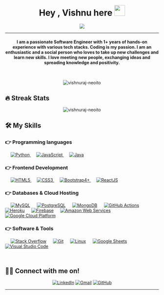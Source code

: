 
<h1 align="center">Hey , Vishnu here <img src="https://media.giphy.com/media/hvRJCLFzcasrR4ia7z/giphy.gif" width="35"></h1>
<p align="center">
  <a href="https://github.com/DenverCoder1/readme-typing-svg"><img src="https://readme-typing-svg.herokuapp.com?lines=Software+Engineer+by+Profession;Electronics+Engineer+by+Graduation;Python%20|%20Javascript%20|%20Space%20Enthusiast;Backend%20Engineer%20|%20Upgraded%20Techie&center=true&width=500&height=50"></a>
</p>
<hr/>
<h4 align="center">I am a passionate Software Engineer with 1+ years of hands-on experience with various tech stacks. Coding is my passion. I am an enthusiastic and a social person who loves to take up new challenges and learn new skills. I love meeting new people, exchanging ideas and spreading knowledge and positivity.</h4>
<br>
<p align="center"> <img src="https://komarev.com/ghpvc/?username=vishnuraj-neoito&label=Profile%20views&color=0e75b6&style=plastic" alt="vishnuraj-neoito" /> </p>

## 🔥 Streak Stats
<p align="center"><img src="https://github-readme-streak-stats.herokuapp.com/?user=vishnuraj-neoito&theme=algolia" alt="vishnuraj-neoito"  /></p>


## 🛠️ My Skills

### 👉 Programming languages

<p align="left"> 
  &emsp;
   <a href="https://www.python.org" target="_blank">
    <img alt="Python" src="https://img.shields.io/badge/Python%20-%2314354C.svg?logo=python&logoColor=white">
  </a>
  &emsp;
  <a href="https://developer.mozilla.org/en-US/docs/Web/JavaScript" target="_blank"> 
     <img alt="JavaScript" src="https://img.shields.io/badge/JavaScript%20-%23F7DF1E.svg?logo=javascript&logoColor=black">
   </a>
  &emsp;
  <a href="https://www.java.com" target="_blank"> 
    <img alt="Java" src="https://img.shields.io/badge/Java-%23007396.svg?logo=java&logoColor=white">
  </a>
</p>

### 👉 Frontend Development
<p align="left"> 
  &emsp; 
  <a href="https://www.w3.org/html/" target="_blank"> 
   <img alt="HTML5" src="https://img.shields.io/badge/HTML5%20-%23E34F26.svg?logo=html5&logoColor=white">
  </a>   
  &emsp;
  <a href="https://www.w3schools.com/css/" target="_blank">
    <img alt="CSS3" src="https://img.shields.io/badge/CSS3%20-%231572B6.svg?logo=css3&logoColor=white">
  </a> 
   &emsp;
  <a href="https://getbootstrap.com" target="_blank"> 
    <img alt="Bootstrap4+" src="https://img.shields.io/badge/Bootstrap4-%23563D7C.svg?style=flat&logo=bootstrap&logoColor=white"/>
  </a>
  &emsp;
  <a href="https://reactjs.org/docs/getting-started.html" target="_blank"> 
    <img alt="ReactJS" src="https://img.shields.io/badge/React%20JS-%2320F0F7.svg?style=flat&logo=react&logoColor=white"/>
  </a>
</p>

### 👉 Databases & Cloud Hosting
<p align="left">
  &emsp;
    <a href="https://www.mysql.com/"><img alt="MySQL" src="https://img.shields.io/badge/MySQL-%2300f.svg?style=flat&logo=mysql&logoColor=white"></a>
  &emsp;
    <a href="https://www.postgresql.org/docs/"><img alt="PostgreSQL" src ="https://img.shields.io/badge/PostgreSQL-%2307405e.svg?style=flat&logo=postgresql&logoColor=white"/></a>
  &emsp;
    <a href="https://docs.mongodb.com/"><img alt="MongoDB" src ="https://img.shields.io/badge/MongoDB-%23316192.svg?logo=mongodb&logoColor=white"></a>
  &emsp;
    <a href="https://www.github.com"><img alt="GitHub Actions" src="https://img.shields.io/badge/GitHub%20Actions-%23327FC7.svg?style=flat&logo=github&logoColor=white"></a>
  &emsp;
    <a href="https://www.heroku.com/"><img alt="Heroku" src="https://img.shields.io/badge/Heroku%20-%23430098.svg?logo=heroku&logoColor=white"></a>  
  &emsp;
    <a href="https://firebase.google.com/"><img alt="Firebase" src ="https://img.shields.io/badge/Firebase-%23FF9100.svg?logo=firebase&logoColor=white"></a>
   &emsp;
    <a href="https://docs.aws.amazon.com/"><img alt="Amazon Web Services" src ="https://img.shields.io/badge/Amazon%20Web%20Services-%23316192.svg?logo=amazon&logoColor=white"></a>
   &emsp;
    <a href="https://firebase.google.com/"><img alt="Google Cloud Platform" src ="https://img.shields.io/badge/Google%20Cloud%20Platform-%23316192.svg?logo=googlecloud&logoColor=white"></a>
 </p>

 ### 👉 Software & Tools
 
<p>
  &emsp;
    <a href="#"><img alt="Stack Overflow" src="https://img.shields.io/badge/-Stack%20Overflow-FE7A16?logo=stack-overflow&logoColor=white"></a>
  &emsp;
    <a href="#"><img alt="Git" src="https://img.shields.io/badge/Git%20-%23F05033.svg?logo=git&logoColor=white"></a>
  &emsp;
    <a href="#"><img alt="Linux" src="https://img.shields.io/badge/Linux-FCC624?style=flat&logo=linux&logoColor=black"></a>
  &emsp;
    <a href="#"><img alt="Google Sheets" src="https://img.shields.io/badge/Google%20Sheets%20-%2334A853.svg?logo=google%20sheets&logoColor=white"></a>
  &emsp;
    <a href="#"><img alt="Visual Studio Code" src="https://img.shields.io/badge/Visual%20Studio%20Code-0078d7.svg?logo=visual-studio-code&logoColor=white"></a>
</p>

<br/>

## 🙋‍♂️ Connect with me on!
<p align="center">
  <a href="https://www.linkedin.com/in/vishnu-raj-6762b81a2/"><img src="https://img.icons8.com/bubbles/50/000000/linkedin.png" alt="LinkedIn" target="_blank"/></a>
	<a href="mailto:vishnurajcl@gmail.com"><img src="https://img.icons8.com/bubbles/50/000000/gmail.png" alt="Gmail" target="_blank"/></a>
	<a href="https://github.com/vishnuraj-neoito"><img src="https://img.icons8.com/bubbles/50/000000/github.png" alt="GitHub" target="_blank"/></a>
	
</p>

<hr/>








